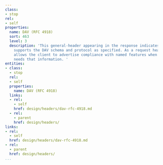 ```yaml
---
class:
- stop
rel:
- self
properties:
  name: DAV (RFC 4918)
  sort: 463
  level: 3
  description: 'This general-header appearing in the response indicates that the resource
    supports the DAV schema and protocol as specified. As a request header, this header
    allows the client to advertise compliance with named features when the server
    needs that information. '
entities:
- class:
  - stop
  rel:
  - self
  properties:
    name: DAV (RFC 4918)
  links:
  - rel:
    - self
    href: design/headers/dav-rfc-4918.md
  - rel:
    - parent
    href: design/headers/
links:
- rel:
  - self
  href: design/headers/dav-rfc-4918.md
- rel:
  - parent
  href: design/headers/
...
```

